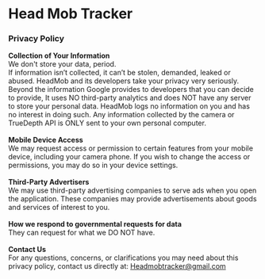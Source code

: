 <h1>Head Mob Tracker</h1>
<h3>
Privacy Policy
</h3>

<b>Collection of Your Information</b><br>
We don't store your data, period.<br>
If information isn’t collected, it can’t be stolen, demanded, leaked or abused. HeadMob and its developers take your privacy very seriously. Beyond the information Google provides to developers that you can decide to provide, It uses NO third-party analytics and does NOT have any server to store your personal data. HeadMob logs no information on you and has no interest in doing such. Any information collected by the camera or TrueDepth API is ONLY sent to your own personal computer. 
<br><br>
<b>Mobile Device Access </b><br>
We may request access or permission to certain features from your mobile device, including your camera phone. If you wish to change the access or permissions, you may do so in your device settings. 
<br><br>
<b>Third-Party Advertisers</b></br>
We may use third-party advertising companies to serve ads when you open the application. These companies may provide advertisements about goods and services of interest to you. 
<br><br>
<b>How we respond to governmental requests for data</b></br>
They can request for what we DO NOT have.
<br><br>
<b>Contact Us</b><br>
For any questions, concerns, or clarifications you may need about this privacy policy, contact us directly at:
<a href="mailto:Headmobtracker@gmail.com">Headmobtracker@gmail.com</a>

